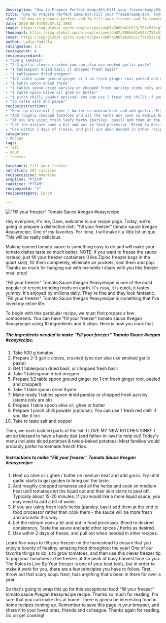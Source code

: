 ```yaml
---
description: "How to Prepare Perfect &amp;#34;Fill your freezer&amp;#34; Tomato Sauce #vegan #easyrecipe"
title: "How to Prepare Perfect &amp;#34;Fill your freezer&amp;#34; Tomato Sauce #vegan #easyrecipe"
slug: 118-how-to-prepare-perfect-and-34-fill-your-freezer-and-34-tomato-sauce-vegan-easyrecipe
date: 2020-08-04T09:57:12.198Z
image: https://img-global.cpcdn.com/recipes/da07a586bb82e523/751x532cq70/fill-your-freezer-tomato-sauce-vegan-easyrecipe-recipe-main-photo.jpg
thumbnail: https://img-global.cpcdn.com/recipes/da07a586bb82e523/751x532cq70/fill-your-freezer-tomato-sauce-vegan-easyrecipe-recipe-main-photo.jpg
cover: https://img-global.cpcdn.com/recipes/da07a586bb82e523/751x532cq70/fill-your-freezer-tomato-sauce-vegan-easyrecipe-recipe-main-photo.jpg
author: Lydia Padilla
ratingvalue: 3.1
reviewcount: 4
recipeingredient:
- "500 g tomatos"
- "2-3 garlic cloves crushed you can also use smoked garlic paste"
- "1 tablespoon dried basil or chopped fresh basil"
- "1 tablespoon dried oregano"
- "1/2 table spoon ground ginger or 1 cm fresh ginger root peeled and chopped"
- "1 table spoon dried thyme"
- "1 tables spoon dried parsley or chopped fresh parsley stems only are ok"
- "1 table spoon olive oil ghee or butter"
- "1 pinch chilli powder optional You can use 1 fresh red chilli if you like it hot"
- "to taste salt and pepper"
recipeinstructions:
- "Heat up olive oil / ghee / butter on medium heat and add garlic. Fry until garlic starts to get golden to bring out the taste."
- "Add roughly chopped tomatoes and all the herbs and cook on medium heat until tomatoes let the liquid out and their skin starts to peel off. Typically about 15-20 minutes. If you would like a more liquid sauce, you may need to add a bit of water."
- "If you are using fresh leafy herbs (parsley, basil) add them at the end to food processor rather than cook them - the sauce will be more fresh and aromatic this way."
- "Let the mixture cook a bit and put in food processor. Blend to desired consistency. Taste the sauce and add other spices / herbs as desired."
- "Use within 2 days of freeze, and pull out when needed in other recipes."
categories:
- Recipe
tags:
- fill
- your
- freezer

katakunci: fill your freezer 
nutrition: 287 calories
recipecuisine: American
preptime: "PT35M"
cooktime: "PT34M"
recipeyield: "3"
recipecategory: Lunch

---
```



![&#34;Fill your freezer&#34; Tomato Sauce #vegan #easyrecipe](https://img-global.cpcdn.com/recipes/da07a586bb82e523/751x532cq70/fill-your-freezer-tomato-sauce-vegan-easyrecipe-recipe-main-photo.jpg)

Hey everyone, it's me, Dave, welcome to our recipe page. Today, we're going to prepare a distinctive dish, &#34;fill your freezer&#34; tomato sauce #vegan #easyrecipe. One of my favorites. For mine, I will make it a little bit unique. This will be really delicious.

Making canned tomato sauce is something easy to do and will make your tomato dishes taste so much better. NOTE: if you want to freeze the sauce instead, just fill your freezer containers (I like Ziploc freezer bags in the quart size), fill them completely, eliminate air pockets, seal them and pop. Thanks so much for hanging out with me while I share with you this freezer meal prep!

&#34;Fill your freezer&#34; Tomato Sauce #vegan #easyrecipe is one of the most popular of recent trending foods on earth. It's easy, it is quick, it tastes yummy. It's enjoyed by millions daily. They're fine and they look fantastic. &#34;Fill your freezer&#34; Tomato Sauce #vegan #easyrecipe is something that I've loved my entire life.


To begin with this particular recipe, we must first prepare a few components. You can have &#34;fill your freezer&#34; tomato sauce #vegan #easyrecipe using 10 ingredients and 5 steps. Here is how you cook that.

<!--inarticleads1-->

##### The ingredients needed to make &#34;Fill your freezer&#34; Tomato Sauce #vegan #easyrecipe:

1. Take 500 g tomatos
1. Prepare 2-3 garlic cloves, crushed (you can also use smoked garlic paste)
1. Get 1 tablespoon dried basil, or chopped fresh basil
1. Take 1 tablespoon dried oregano
1. Prepare 1/2 table spoon ground ginger (or 1 cm fresh ginger root, peeled and chopped)
1. Take 1 table spoon dried thyme
1. Make ready 1 tables spoon dried parsley or chopped fresh parsley (stems only are ok)
1. Prepare 1 table spoon olive oil, ghee or butter
1. Prepare 1 pinch chilli powder (optional). You can use 1 fresh red chilli if you like it hot
1. Take to taste salt and pepper


Then, we each tackled parts of the list. I LOVE MY NEW KITCHEN SINK!! I am so blessed to have a handy dad (and father-in-law) to help out! Today&#39;s menu includes diced potatoes &amp; twice-baked potatoes: Most families would probably prefer homemade french fries. 

<!--inarticleads2-->

##### Instructions to make &#34;Fill your freezer&#34; Tomato Sauce #vegan #easyrecipe:

1. Heat up olive oil / ghee / butter on medium heat and add garlic. Fry until garlic starts to get golden to bring out the taste.
1. Add roughly chopped tomatoes and all the herbs and cook on medium heat until tomatoes let the liquid out and their skin starts to peel off. Typically about 15-20 minutes. If you would like a more liquid sauce, you may need to add a bit of water.
1. If you are using fresh leafy herbs (parsley, basil) add them at the end to food processor rather than cook them - the sauce will be more fresh and aromatic this way.
1. Let the mixture cook a bit and put in food processor. Blend to desired consistency. Taste the sauce and add other spices / herbs as desired.
1. Use within 2 days of freeze, and pull out when needed in other recipes.


Learn five ways to fill your freezer on the homestead to ensure that you enjoy a bounty of healthy, amazing food throughout the year! One of our favorite things to do is to grow tomatoes, and then use this clever freezer tip to pop your tomatoes in the freezer at the peak of busy harvest time so you. The Rules to Live By Your freezer is one of your best tools, but in order to make it work for you, there are a few principles you have to follow. First, throw out that scary soup. Next, toss anything that&#39;s been in there for over a year. 

So that's going to wrap this up for this exceptional food &#34;fill your freezer&#34; tomato sauce #vegan #easyrecipe recipe. Thanks so much for reading. I'm sure that you can make this at home. There is gonna be interesting food in home recipes coming up. Remember to save this page in your browser, and share it to your loved ones, friends and colleague. Thanks again for reading. Go on get cooking!
